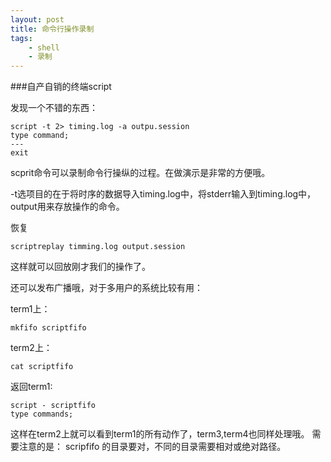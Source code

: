 ```yaml
---
layout: post
title: 命令行操作录制
tags:
    - shell
    - 录制
---
```


###自产自销的终端script

发现一个不错的东西：

>
    script -t 2> timing.log -a outpu.session
    type command;
    ---
    exit
>
scprit命令可以录制命令行操纵的过程。在做演示是非常的方便哦。

-t选项目的在于将时序的数据导入timing.log中，将stderr输入到timing.log中，
output用来存放操作的命令。

恢复

>
    scriptreplay timming.log output.session

这样就可以回放刚才我们的操作了。

还可以发布广播哦，对于多用户的系统比较有用：

term1上：
>
    mkfifo scriptfifo

term2上：
>
    cat scriptfifo

返回term1:
>
    script - scriptfifo
    type commands;

>

这样在term2上就可以看到term1的所有动作了，term3,term4也同样处理哦。
需要注意的是：
scripfifo 的目录要对，不同的目录需要相对或绝对路径。








